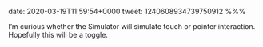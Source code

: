 date: 2020-03-19T11:59:54+0000
tweet: 1240608934739750912
%%%

I’m curious whether the Simulator will simulate touch or pointer interaction. Hopefully this will be a toggle.
